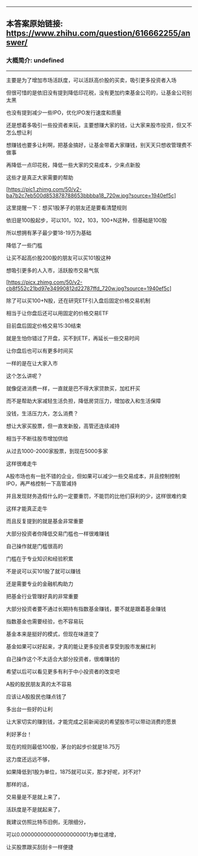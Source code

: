 ----------------------------------------
## 本答案原始链接: https://www.zhihu.com/question/616662255/answer/
### 大概简介: undefined
----------------------------------------
主要是为了增加市场活跃度，可以活跃高价股的买卖，吸引更多投资者入场

但很可惜的是依旧没有提到降低印花税，没有更加约束基金公司的，让基金公司别太黑

也没有提到减少一些IPO，优化IPO发行速度和质量

还是想着多吸引一些投资者来玩，主要想赚大家的钱，让大家来股市投资，但又不怎么想让利

想赚钱也要多让利啊，把基金搞好，让基金带着大家赚钱，别天天只想收管理费不做事

再降低一点印花税，降低一些大家的交易成本，少来点新股

这些才是真正大家需要的帮助

[https://pic1.zhimg.com/50/v2-ba7b2c7eb500d853878788653bbbba18_720w.jpg?source=1940ef5c]

这里提醒一下：想买1股茅子的朋友还是要看清楚规则

依旧是100股起步，可以101，102，103，100+N这种，但基础是100股

所以想拥有茅子最少要18-19万为基础

降低了一些门槛

让买不起高价股200股的朋友可以买101股这种

想吸引更多的人入市，活跃股市交易气氛

[https://picx.zhimg.com/50/v2-cb8f552c21bd97e34990812d22787ffd_720w.jpg?source=1940ef5c]




除了可以买100+N股，还在研究ETF引入盘后固定价格交易机制

相当于让你盘后还可以用固定的价格交易ETF

目前盘后固定价格交易15:30结束

就是生怕你错过了开盘，买不到ETF，再延长一些交易时间

让你盘后也可以有更多时间买

一样的是在让大家入市




这个怎么讲呢？

就像促进消费一样，一直就是巴不得大家贷款买，加杠杆买

而不是帮助大家减轻生活负担，降低房贷压力，增加收入和生活保障

没钱，生活压力大，怎么消费？

想让大家买股票，但一直发新股，高管还连续减持

相当于不断往股市增加供给

从过去1000-2000家股票，到现在5000多家

这样很难走牛




A股市场也有一批不错的企业，但如果可以减少一些交易成本，并且控制控制IPO，再严格控制一下高管减持

并且发现财务造假什么的一定要重罚，不能罚的比他们获利的少，这样很难约束

这样才能真正走牛

而且反复提到的就是基金非常重要

大部分投资者你降低交易门槛也一样很难赚钱

自己操作就是门槛很高的

门槛在于专业知识和经验积累

不是说可以买101股了就可以赚钱

还是需要专业的金融机构助力

把基金行业管理好真的非常重要

大部分投资者要不通过长期持有指数基金赚钱，要不就是跟着基金赚钱

指数基金也需要经验，也不容易玩

基金本来是挺好的模式，但现在味道变了

基金如果可以好起来，才真的能让更多投资者享受到股市发展红利

自己操作这个不太适合大部分投资者，很难赚钱的




希望以后可以看见更多有利于中小投资者的改变吧

A股的股民朋友真的太不容易

应该让A股股民也赚点钱了

多出台一些好的让利

让大家切实的赚到钱，才能完成之前新闻说的希望股市可以带动消费的愿景

利好茅台！

现在的规则最低100股，茅台的起步价就是18.75万

这力度还远远不够，

如果降低到1股为单位，1875就可以买，那才好呢，对不对?

那样的话，

交易量是不是就上来了，

活跃度是不是就起来了，

我建议仿照比特币旧例，无限细分，

可以0.000000000000000000001为单位递增，

让买股票跟买刮刮卡一样便捷